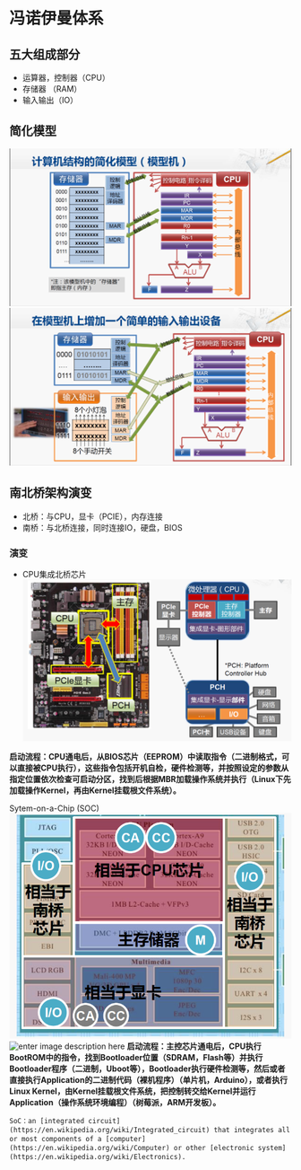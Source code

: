 # 冯诺伊曼体系
## 五大组成部分

 - 运算器，控制器（CPU）
 - 存储器 （RAM）
 - 输入输出（IO）
## 简化模型
![enter image description here](https://github.com/benxwen/Notes/raw/master/Computer%20organization/Snipaste_2020-05-01_18-14-13.png)
![enter image description here](https://github.com/benxwen/Notes/raw/master/Computer%20organization/Snipaste_2020-05-01_18-21-30.png)
## 南北桥架构演变
 - 北桥：与CPU，显卡（PCIE），内存连接
 - 南桥：与北桥连接，同时连接IO，硬盘，BIOS
 ### 演变
 
 - CPU集成北桥芯片
 ![enter image description here](https://github.com/benxwen/Notes/raw/master/Computer%20organization/Snipaste_2020-05-01_18-36-31.png)
 

**启动流程：CPU通电后，从BIOS芯片（EEPROM）中读取指令（二进制格式，可以直接被CPU执行），这些指令包括开机自检，硬件检测等，并按照设定的参数从指定位置依次检查可启动分区，找到后根据MBR加载操作系统并执行（Linux下先加载操作Kernel，再由Kernel挂载根文件系统）。**

 Sytem-on-a-Chip (SOC)
![enter image description here](https://github.com/benxwen/Notes/raw/master/Computer%20organization/Snipaste_2020-05-01_18-39-34.png)
![enter image description here](https://upload.wikimedia.org/wikipedia/commons/8/85/ARMSoCBlockDiagram.svg)
**启动流程：主控芯片通电后，CPU执行BootROM中的指令，找到Bootloader位置（SDRAM，Flash等）并执行Bootloader程序（二进制，Uboot等），Bootloader执行硬件检测等，然后或者直接执行Application的二进制代码（裸机程序）（单片机，Arduino），或者执行Linux Kernel，由Kernel挂载根文件系统，把控制转交给Kernel并运行Application（操作系统环境编程）（树莓派，ARM开发板）。**

    SoC：an [integrated circuit](https://en.wikipedia.org/wiki/Integrated_circuit) that integrates all or most components of a [computer](https://en.wikipedia.org/wiki/Computer) or other [electronic system](https://en.wikipedia.org/wiki/Electronics).

<!--stackedit_data:
eyJoaXN0b3J5IjpbLTExNTAzMzMzMDksLTE4NjI4MDQxMywtNz
U0MTQ5Nzg0LDE0NjIyMTkxODcsMTQ2MDA5NjA0OSwtMTAxNjE1
OTU2Miw0NDA0ODgxNjUsLTE5MDMwMjYwMjFdfQ==
-->